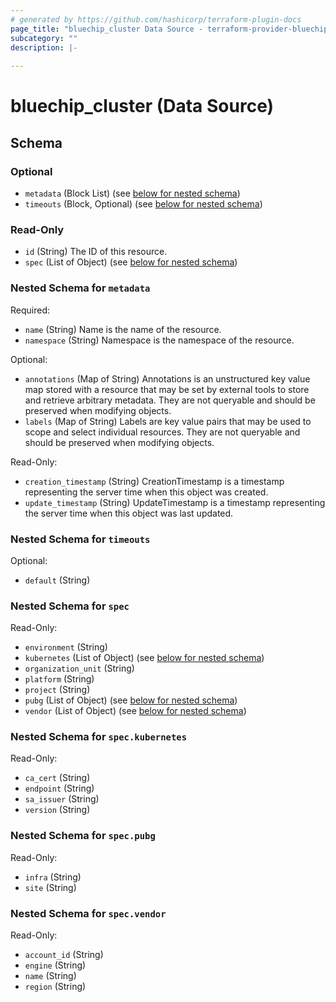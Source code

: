 ```yaml
---
# generated by https://github.com/hashicorp/terraform-plugin-docs
page_title: "bluechip_cluster Data Source - terraform-provider-bluechip"
subcategory: ""
description: |-
  
---
```


# bluechip_cluster (Data Source)





<!-- schema generated by tfplugindocs -->
## Schema

### Optional

- `metadata` (Block List) (see [below for nested schema](#nestedblock--metadata))
- `timeouts` (Block, Optional) (see [below for nested schema](#nestedblock--timeouts))

### Read-Only

- `id` (String) The ID of this resource.
- `spec` (List of Object) (see [below for nested schema](#nestedatt--spec))

<a id="nestedblock--metadata"></a>
### Nested Schema for `metadata`

Required:

- `name` (String) Name is the name of the resource.
- `namespace` (String) Namespace is the namespace of the resource.

Optional:

- `annotations` (Map of String) Annotations is an unstructured key value map stored with a resource that may be set by external tools to store and retrieve arbitrary metadata. They are not queryable and should be preserved when modifying objects.
- `labels` (Map of String) Labels are key value pairs that may be used to scope and select individual resources. They are not queryable and should be preserved when modifying objects.

Read-Only:

- `creation_timestamp` (String) CreationTimestamp is a timestamp representing the server time when this object was created.
- `update_timestamp` (String) UpdateTimestamp is a timestamp representing the server time when this object was last updated.


<a id="nestedblock--timeouts"></a>
### Nested Schema for `timeouts`

Optional:

- `default` (String)


<a id="nestedatt--spec"></a>
### Nested Schema for `spec`

Read-Only:

- `environment` (String)
- `kubernetes` (List of Object) (see [below for nested schema](#nestedobjatt--spec--kubernetes))
- `organization_unit` (String)
- `platform` (String)
- `project` (String)
- `pubg` (List of Object) (see [below for nested schema](#nestedobjatt--spec--pubg))
- `vendor` (List of Object) (see [below for nested schema](#nestedobjatt--spec--vendor))

<a id="nestedobjatt--spec--kubernetes"></a>
### Nested Schema for `spec.kubernetes`

Read-Only:

- `ca_cert` (String)
- `endpoint` (String)
- `sa_issuer` (String)
- `version` (String)


<a id="nestedobjatt--spec--pubg"></a>
### Nested Schema for `spec.pubg`

Read-Only:

- `infra` (String)
- `site` (String)


<a id="nestedobjatt--spec--vendor"></a>
### Nested Schema for `spec.vendor`

Read-Only:

- `account_id` (String)
- `engine` (String)
- `name` (String)
- `region` (String)
